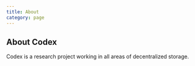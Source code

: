 ```yaml
---
title: About
category: page
---
```

## About Codex

Codex is a research project working in all areas of decentralized storage.
